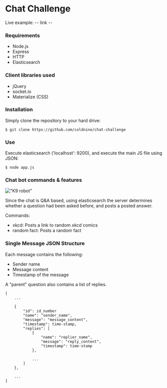 # Chat Challenge
Live example: -- link --

### Requirements
- Node.js 
- Express
- HTTP
- Elasticsearch

### Client libraries used
- jQuery 
- socket.io
- Materialize (CSS)

### Installation
Simply clone the repository to your hard drive:

    $ git clone https://github.com/coldnine/chat-challenge

### Use
Execute elasticsearch ('localhost': 9200), and execute the main JS file using JSON:
    
    $ node app.js

### Chat bot commands & features
!["K9 robot"](http://img.auctiva.com/imgdata/3/4/3/8/7/2/webimg/411590887_o.jpg)

Since the chat is Q&A based, using elasticsearch the server determines whether a question had been asked before, 
and posts a posted answer.

Commands:
- xkcd: Posts a link to random _xkcd_ comics
- random fact: Posts a random fact

### Single Message JSON Structure
Each message contains the following:
- Sender name
- Message content
- Timestamp of the message

A "parent" question also contains a list of replies.

    [
        ...
            
        {
            "id": id_number
            "name": "sender_name",
            "message": "message_content",
            "timestamp": time-stamp,
            "replies": [
                {
                    "name": "replier_name",
                    "message": "reply_content",
                    "timestamp": time-stamp
                },
                
                ...
            ]
        },
        
        ...
    ]